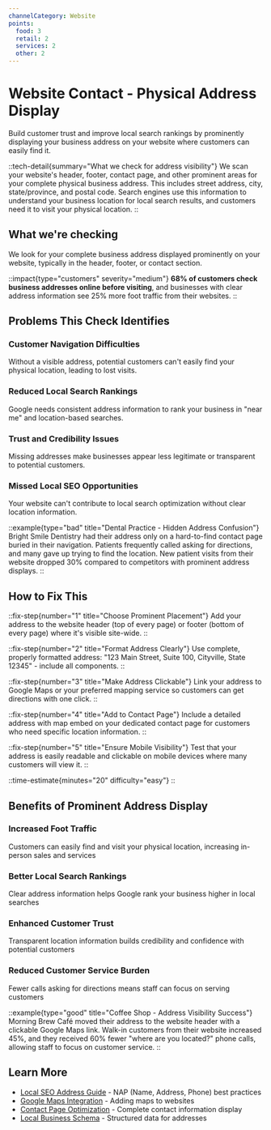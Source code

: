 ```yaml
---
channelCategory: Website
points:
  food: 3
  retail: 2
  services: 2
  other: 2
---
```


# Website Contact - Physical Address Display

Build customer trust and improve local search rankings by prominently displaying your business address on your website where customers can easily find it.

::tech-detail{summary="What we check for address visibility"}
We scan your website's header, footer, contact page, and other prominent areas for your complete physical business address. This includes street address, city, state/province, and postal code. Search engines use this information to understand your business location for local search results, and customers need it to visit your physical location.
::

## What we're checking

We look for your complete business address displayed prominently on your website, typically in the header, footer, or contact section.

::impact{type="customers" severity="medium"}
**68% of customers check business addresses online before visiting**, and businesses with clear address information see 25% more foot traffic from their websites.
::

## Problems This Check Identifies

### Customer Navigation Difficulties
Without a visible address, potential customers can't easily find your physical location, leading to lost visits.

### Reduced Local Search Rankings
Google needs consistent address information to rank your business in "near me" and location-based searches.

### Trust and Credibility Issues
Missing addresses make businesses appear less legitimate or transparent to potential customers.

### Missed Local SEO Opportunities
Your website can't contribute to local search optimization without clear location information.

::example{type="bad" title="Dental Practice - Hidden Address Confusion"}
Bright Smile Dentistry had their address only on a hard-to-find contact page buried in their navigation. Patients frequently called asking for directions, and many gave up trying to find the location. New patient visits from their website dropped 30% compared to competitors with prominent address displays.
::

## How to Fix This

::fix-step{number="1" title="Choose Prominent Placement"}
Add your address to the website header (top of every page) or footer (bottom of every page) where it's visible site-wide.
::

::fix-step{number="2" title="Format Address Clearly"}
Use complete, properly formatted address: "123 Main Street, Suite 100, Cityville, State 12345" - include all components.
::

::fix-step{number="3" title="Make Address Clickable"}
Link your address to Google Maps or your preferred mapping service so customers can get directions with one click.
::

::fix-step{number="4" title="Add to Contact Page"}
Include a detailed address with map embed on your dedicated contact page for customers who need specific location information.
::

::fix-step{number="5" title="Ensure Mobile Visibility"}
Test that your address is easily readable and clickable on mobile devices where many customers will view it.
::

::time-estimate{minutes="20" difficulty="easy"}
::

## Benefits of Prominent Address Display

### Increased Foot Traffic
Customers can easily find and visit your physical location, increasing in-person sales and services

### Better Local Search Rankings
Clear address information helps Google rank your business higher in local searches

### Enhanced Customer Trust
Transparent location information builds credibility and confidence with potential customers

### Reduced Customer Service Burden
Fewer calls asking for directions means staff can focus on serving customers

::example{type="good" title="Coffee Shop - Address Visibility Success"}
Morning Brew Café moved their address to the website header with a clickable Google Maps link. Walk-in customers from their website increased 45%, and they received 60% fewer "where are you located?" phone calls, allowing staff to focus on customer service.
::

## Learn More

- [Local SEO Address Guide](https://moz.com/learn/seo/nap-local-seo) - NAP (Name, Address, Phone) best practices
- [Google Maps Integration](https://developers.google.com/maps/documentation/embed/get-started) - Adding maps to websites
- [Contact Page Optimization](https://blog.hubspot.com/marketing/contact-us-page-examples) - Complete contact information display
- [Local Business Schema](https://schema.org/LocalBusiness) - Structured data for addresses 